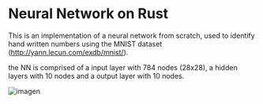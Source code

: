 # Neural Network on Rust
This is an implementation of a neural network from scratch, used to identify hand written numbers using the MNIST dataset (http://yann.lecun.com/exdb/mnist/).

the NN is comprised of a input layer with 784 nodes (28x28), a hidden layers with 10 nodes and a output layer with 10 nodes.

![imagen](https://user-images.githubusercontent.com/5365959/162872903-0a41b256-5734-4c55-b43d-3676ae6a9892.png)

